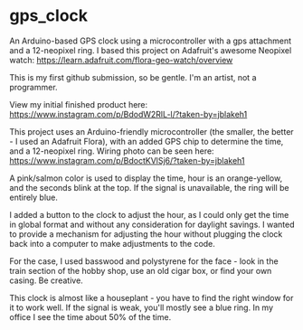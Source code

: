 # gps_clock
An Arduino-based GPS clock using a microcontroller with a gps attachment and a 12-neopixel ring. I based this project on Adafruit's awesome Neopixel watch: https://learn.adafruit.com/flora-geo-watch/overview

This is my first github submission, so be gentle. I'm an artist, not a programmer.

View my initial finished product here:
https://www.instagram.com/p/BdodW2RlL-l/?taken-by=jblakeh1

This project uses an Arduino-friendly microcontroller (the smaller, the better - I used an Adafruit Flora), with an added GPS chip to determine the time, and a 12-neopixel ring. Wiring photo can be seen here:
https://www.instagram.com/p/BdoctKVlSj6/?taken-by=jblakeh1

A pink/salmon color is used to display the time, hour is an orange-yellow, and the seconds blink at the top. If the signal is unavailable, the ring will be entirely blue.

I added a button to the clock to adjust the hour, as I could only get the time in global format and without any consideration for daylight savings. I wanted to provide a mechanism for adjusting the hour without plugging the clock back into a computer to make adjustments to the code.

For the case, I used basswood and polystyrene for the face - look in the train section of the hobby shop, use an old cigar box, or find your own casing. Be creative.

This clock is almost like a houseplant - you have to find the right window for it to work well. If the signal is weak, you'll mostly see a blue ring. In my office I see the time about 50% of the time. 





